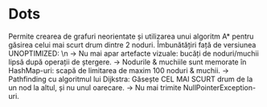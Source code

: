 # Dots
Permite crearea de grafuri neorientate și utilizarea unui algoritm A* pentru găsirea celui mai scurt drum dintre 2 noduri.
Îmbunătățiri față de versiunea UNOPTIMIZED: \n
  -> Nu mai apar artefacte vizuale: bucăți de noduri/muchii lipsă după operații de ștergere.
  -> Nodurile & muchiile sunt memorate în HashMap-uri: scapă de limitarea de maxim 100 noduri & muchii.
  -> Pathfinding cu algoritmul lui Dijkstra: Găsește CEL MAI SCURT drum de la un nod la altul, și nu unul oarecare.
  -> Nu mai trimite NullPointerException-uri.
